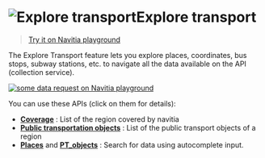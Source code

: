 <a name="explore"></a>![Explore transport](/images/search_places.png)Explore transport
=======================================

>[Try it on Navitia playground](http://canaltp.github.io/navitia-playground/play.html?request=https%3A%2F%2Fapi.navitia.io%2Fv1%2Fcoverage%2Fsandbox%2Flines%2F%2F%3F&token=3b036afe-0110-4202-b9ed-99718476c2e0)

The Explore Transport feature lets you explore places, coordinates, bus stops, subway stations, etc. 
to navigate all the data available on the API (collection service). 

[![some data request on Navitia playground](playground_pt_ref.png)](http://canaltp.github.io/navitia-playground/play.html?request=https%3A%2F%2Fapi.navitia.io%2Fv1%2Fcoverage%2Fsandbox%2Flines%2F%2F%3F&token=3b036afe-0110-4202-b9ed-99718476c2e0)


You can use these APIs (click on them for details):

-   **[Coverage](#coverage)** : List of the region covered by navitia
-   **[Public transportation objects](#pt-ref)** : List of the public transport
    objects of a region
-   **[Places](#places)** and **[PT_objects](#pt-objects)** : Search for data using autocomplete input.

